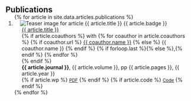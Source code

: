 <h2 id="publications" style="margin: 2px 0px -15px;">Publications</h2>

<div class="publications">
  <ol class="bibliography">
    {% for article in site.data.articles.publications %}
    <li>
      <div class="pub-row">
        <div class="col-sm-3 abbr" style="position: relative;padding-right: 15px;padding-left: 15px;">
          <img alt="Teaser image for article {{ article.title }}" src="assets/files/articles/{{ article.id }}/{{ article.teaser }}" class="teaser img-fluid z-depth-1">
          <abbr class="badge">{{ article.badge }}</abbr>
        </div>
        <div class="col-sm-9" style="position: relative;padding-right: 15px;padding-left: 20px;">
          <div class="title">
            <a href="{{ article.url }}" target="_blank" rel="noopener">{{ article.title }}</a>
          </div>
        <div class="author">
          {% if article.coauthors %}
          with
            {% for coauthor in article.coauthors %}
            {% if coauthor.url %}
            <a href="{{ coauthor.url }}" target="_blank" rel="noopener">{{ coauthor.name }}</a>
            {% else %}
            {{ coauthor.name }}
            {% endif %}
            {% if forloop.last %}{% else %},{% endif %}
            {% endfor %}
            <br>
          {% endif %}
        </div>
          <div class="periodical">
            <strong>{{ article.journal }}</strong>, {{ article.volume }}, pp {{ article.pages }}, {{ article.year }}
          </div>
          <div class="links">
            {% if article.wp %}
            <a href="{{ article.wp }}" class="btn btn-sm z-depth-0" role="button" target="_blank" rel="noopener" style="font-size:12px;">PDF</a>
            {% endif %}
            {% if article.code %}
            <a href="{{ article.code }}" class="btn btn-sm z-depth-0" role="button" target="_blank" rel="noopener" style="font-size:12px;">Code</a>
            {% endif %}
          </div>
        </div>
      </div>
    </li>
    {% endfor %}
  </ol>
</div>
